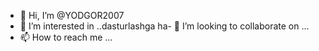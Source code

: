- 👋 Hi, I’m @YODGOR2007
- 👀 I’m interested in ..dasturlashga
ha- 💞️ I’m looking to collaborate on ...
- 📫 How to reach me ...

<!---
YODGOR2007/YODGOR2007 is a ✨ special ✨ repository because its `README.md` (this file) appears on your GitHub profile.
You can click the Preview link to take a look at your changes.
--->
